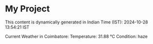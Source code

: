 # My Project

This content is dynamically generated in Indian Time (IST): 2024-10-28 13:54:21 IST


Current Weather in Coimbatore:
Temperature: 31.88 °C
Condition: haze
